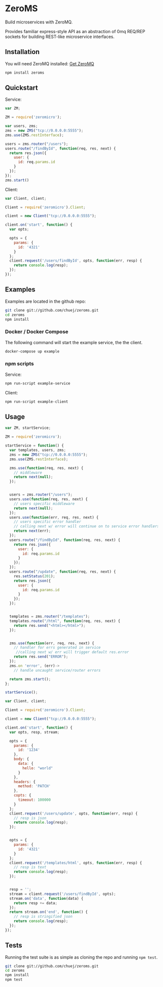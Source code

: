 # ZeroMS
Build microservices with ZeroMQ.

Provides familiar express-style API as an abstraction of 0mq REQ/REP sockets for building REST-like microservice interfaces.

## Installation
You will need ZeroMQ installed: [Get ZeroMQ](http://zeromq.org/intro:get-the-software)

```sh
npm install zeroms
```
## Quickstart
Service:
```javascript
var ZM;

ZM = require('zeromicro');

var users, zms;
zms = new ZMS("tcp://0.0.0.0:5555");
zms.use(ZMS.restInterface);

users = zms.router("/users");
users.route("/findById", function(req, res, next) {
  return res.json({
    user: {
      id: req.params.id
    }
  });
});
zms.start()
```

Client:
```javascript
var Client, client;

Client = require('zeromicro').Client;

client = new Client("tcp://0.0.0.0:5555");

client.on('start', function() {
  var opts;

  opts = {
    params: {
      id: '4321'
    }
  };
  client.request('/users/findById', opts, function(err, resp) {
    return console.log(resp);
  });
});
```

## Examples
Examples are located in the github repo:
```sh
git clone git://github.com/chuej/zeroms.git
cd zeroms
npm install
```

### Docker / Docker Compose
The following command will start the example service, the the client.
```sh
docker-compose up example
```
### npm scripts
Service:
```sh
npm run-script example-service
```

Client:
```sh
npm run-script example-client
```

## Usage
```javascript
var ZM, startService;

ZM = require('zeromicro');

startService = function() {
  var templates, users, zms;
  zms = new ZMS("tcp://0.0.0.0:5555");
  zms.use(ZMS.restInterface);

  zms.use(function(req, res, next) {
    // middleware
    return next(null);
  });


  users = zms.router("/users");
  users.use(function(req, res, next) {
    // users specific middleware
    return next(null);
  });
  users.use(function(err, req, res, next) {
    // users specific error handler
    // calling next w/ error will continue on to service error handlers
    return next(err);
  });
  users.route("/findById", function(req, res, next) {
    return res.json({
      user: {
        id: req.params.id
      }
    });
  });
  users.route("/update", function(req, res, next) {
    res.setStatus(201);
    return res.json({
      user: {
        id: req.params.id
      }
    });
  });


  templates = zms.router("/templates");
  templates.route("/html", function(req, res, next) {
    return res.send("<html></html>");
  });


  zms.use(function(err, req, res, next) {
    // handler for errs generated in service
     //calling next w/ err will trigger default res.error
    return res.send("ERROR");
  });
  zms.on 'error', (err)->
    // handle uncaught service/router errors

  return zms.start();
};

startService();

```
```javascript
var Client, client;

Client = require('zeromicro').Client;

client = new Client("tcp://0.0.0.0:5555");

client.on('start', function() {
  var opts, resp, stream;

  opts = {
    params: {
      id: '1234'
    },
    body: {
      data: {
        hello: "world"
      }
    },
    headers: {
      method: 'PATCH'
    },
    copts: {
      timeout: 100000
    }
  };
  client.request('/users/update', opts, function(err, resp) {
    // resp is json
    return console.log(resp);
  });


  opts = {
    params: {
      id: '4321'
    }
  };
  client.request('/templates/html', opts, function(err, resp) {
    // resp is text
    return console.log(resp);
  });


  resp = '';
  stream = client.request('/users/findById', opts);
  stream.on('data', function(data) {
    return resp += data;
  });
  return stream.on('end', function() {
    // resp is stringified json
    return console.log(resp);
  });
});
```

## Tests
Running the test suite is as simple as cloning the repo and running ```npm test```.
```sh
git clone git://github.com/chuej/zeroms.git
cd zeroms
npm install
npm test
```
